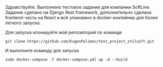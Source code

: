 Здравствуйте.
Выполнено тестовое задание для компании SoftLine.
Задание сделано на Django Rest framework, дополнительно сделана frontend-часть на React и всё упаковано в docker-контейнер для более легкого запуска.

Для запуска клонируйте мой репозиторий по команде 
```
git clone https://github.com/EvgenPalimov/test_project_stilsoft.git
```
И выполните команду для запуска
```
sudo docker-compose -f docker-compose.yml up -d --build
```
